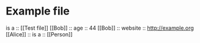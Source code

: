 # Example file

is a :: [[Test file]]
[[Bob]] :: age :: 44
[[Bob]] :: website :: http://example.org
[[Alice]] :: is a :: [[Person]]
